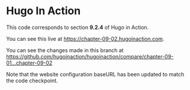 Hugo In Action
===============

This code corresponds to section **9.2.4** of Hugo in Action.

You can see this live at https://chapter-09-02.hugoinaction.com.

You can see the changes made in this branch at https://github.com/hugoinaction/hugoinaction/compare/chapter-09-01...chapter-09-02

Note that the website configuration baseURL has been updated to match the code checkpoint.
